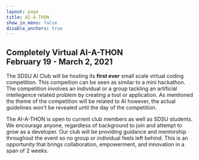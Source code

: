 ```yaml
---
layout: page
title: AI-A-THON
show_in_menu: false
disable_anchors: true
---
```

## Completely Virtual AI-A-THON <br> February 19 - March 2, 2021


The SDSU AI Club will be hosting its **first ever** small scale virtual coding competition. This compeition can be seen as similar to a mini hackathon. The competition involves an individual or a group tackling an artificial intellegence related problem by creating a tool or application. As mentioned the theme of the competition will be related to AI however, the actual guidelines won't be revealed until the day of the competition.

The AI-A-THON is open to current club members as well as SDSU students. We encourage anyone, regardless of background to join and attempt to grow as a developer. Our club will be providing guidance and mentorship throughout the event so no group or individual feels left behind. This is an opportunity that brings collaboration, empowerment, and innovation in a span of 2 weeks.




